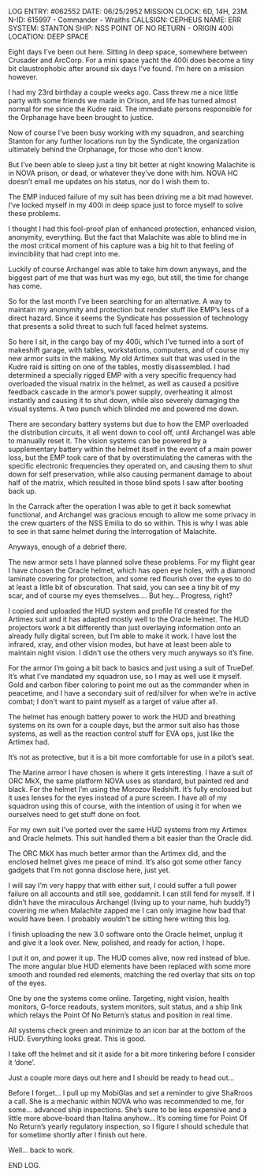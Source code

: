 LOG ENTRY: #062552
DATE: 06/25/2952
MISSION CLOCK: 6D, 14H, 23M.
N-ID: 615997 - Commander - Wraiths
CALLSIGN: CEPHEUS
NAME: ERR
SYSTEM: STANTON
SHIP: NSS POINT OF NO RETURN - ORIGIN 400i
LOCATION: DEEP SPACE

  

Eight days I’ve been out here. Sitting in deep space, somewhere between Crusader and ArcCorp. For a mini space yacht the 400i does become a tiny bit claustrophobic after around six days I’ve found. I’m here on a mission however.

  

I had my 23rd birthday a couple weeks ago. Cass threw me a nice little party with some friends we made in Orison, and life has turned almost normal for me since the Kudre raid. The immediate persons responsible for the Orphanage have been brought to justice.

  

Now of course I’ve been busy working with my squadron, and searching Stanton for any further locations run by the Syndicate, the organization ultimately behind the Orphanage, for those who don't know.

But I’ve been able to sleep just a tiny bit better at night knowing Malachite is in NOVA prison, or dead, or whatever they’ve done with him. NOVA HC doesn’t email me updates on his status, nor do I wish them to.

  

The EMP induced failure of my suit has been driving me a bit mad however. I’ve locked myself in my 400i in deep space just to force myself to solve these problems.

I thought I had this fool-proof plan of enhanced protection, enhanced vision, anonymity, everything. But the fact that Malachite was able to blind me in the most critical moment of his capture was a big hit to that feeling of invincibility that had crept into me.

Luckily of course Archangel was able to take him down anyways, and the biggest part of me that was hurt was my ego, but still, the time for change has come.

  

So for the last month I’ve been searching for an alternative. A way to maintain my anonymity and protection but render stuff like EMP’s less of a direct hazard. Since it seems the Syndicate has possession of technology that presents a solid threat to such full faced helmet systems.

  

So here I sit, in the cargo bay of my 400i, which I’ve turned into a sort of makeshift garage, with tables, workstations, computers, and of course my new armor suits in the making. My old Artimex suit that was used in the Kudre raid is sitting on one of the tables, mostly disassembled. I had determined a specially rigged EMP with a very specific frequency had overloaded the visual matrix in the helmet, as well as caused a positive feedback cascade in the armor’s power supply, overheating it almost instantly and causing it to shut down, while also severely damaging the visual systems. A two punch which blinded me and powered me down.

  

There are secondary battery systems but due to how the EMP overloaded the distribution circuits, it all went down to cool off, until Archangel was able to manually reset it. The vision systems can be powered by a supplementary battery within the helmet itself in the event of a main power loss, but the EMP took care of that by overstimulating the cameras with the specific electronic frequencies they operated on, and causing them to shut down for self preservation, while also causing permanent damage to about half of the matrix, which resulted in those blind spots I saw after booting back up.

In the Carrack after the operation I was able to get it back somewhat functional, and Archangel was gracious enough to allow me some privacy in the crew quarters of the NSS Emilia to do so within. This is why I was able to see in that same helmet during the Interrogation of Malachite.

  

Anyways, enough of a debrief there.

The new armor sets I have planned solve these problems. For my flight gear I have chosen the Oracle helmet, which has open eye holes, with a diamond laminate covering for protection, and some red flourish over the eyes to do at least a little bit of obscuration. That said, you can see a tiny bit of my scar, and of course my eyes themselves…. But hey… Progress, right?

  

I copied and uploaded the HUD system and profile I’d created for the Artimex suit and it has adapted mostly well to the Oracle helmet. The HUD projectors work a bit differently than just overlaying information onto an already fully digital screen, but I’m able to make it work. I have lost the infrared, xray, and other vision modes, but have at least been able to maintain night vision. I didn't use the others very much anyways so it’s fine.

  

For the armor I’m going a bit back to basics and just using a suit of TrueDef. It’s what I’ve mandated my squadron use, so I may as well use it myself. Gold and carbon fiber coloring to point me out as the commander when in peacetime, and I have a secondary suit of red/silver for when we’re in active combat; I don't want to paint myself as a target of value after all.

  

The helmet has enough battery power to work the HUD and breathing systems on its own for a couple days, but the armor suit also has those systems, as well as the reaction control stuff for EVA ops, just like the Artimex had.

  

It’s not as protective, but it is a bit more comfortable for use in a pilot’s seat.

  

The Marine armor I have chosen is where it gets interesting. I have a suit of ORC MkX, the same platform NOVA uses as standard, but painted red and black. For the helmet I’m using the Morozov Redshift. It’s fully enclosed but it uses lenses for the eyes instead of a pure screen. I have all of my squadron using this of course, with the intention of using it for when we ourselves need to get stuff done on foot.

  

For my own suit I’ve ported over the same HUD systems from my Artimex and Oracle helmets. This suit handled them a bit easier than the Oracle did.

  

The ORC MkX has much better armor than the Artimex did, and the enclosed helmet gives me peace of mind. It’s also got some other fancy gadgets that I’m not gonna disclose here, just yet.

  

I will say I’m very happy that with either suit, I could suffer a full power failure on all accounts and still see, goddamnit. I can still fend for myself. If I didn’t have the miraculous Archangel (living up to your name, huh buddy?) covering me when Malachite zapped me I can only imagine how bad that would have been. I probably wouldn't be sitting here writing this log.

  

I finish uploading the new 3.0 software onto the Oracle helmet, unplug it and give it a look over. New, polished, and ready for action, I hope.

I put it on, and power it up. The HUD comes alive, now red instead of blue. The more angular blue HUD elements have been replaced with some more smooth and rounded red elements, matching the red overlay that sits on top of the eyes.

  

One by one the systems come online. Targeting, night vision, health monitors, G-force readouts, system monitors, suit status, and a ship link which relays the Point Of No Return’s status and position in real time.

  

All systems check green and minimize to an icon bar at the bottom of the HUD. Everything looks great. This is good.

  

I take off the helmet and sit it aside for a bit more tinkering before I consider it ‘done’.

Just a couple more days out here and I should be ready to head out…

Before I forget… I pull up my MobiGlas and set a reminder to give ShaRroos a call. She is a mechanic within NOVA who was recommended to me, for some… advanced ship inspections. She’s sure to be less expensive and a little more above-board than Italina anyhow… It’s coming time for Point Of No Return’s yearly regulatory inspection, so I figure I should schedule that for sometime shortly after I finish out here.

  

Well… back to work.

  

END LOG.